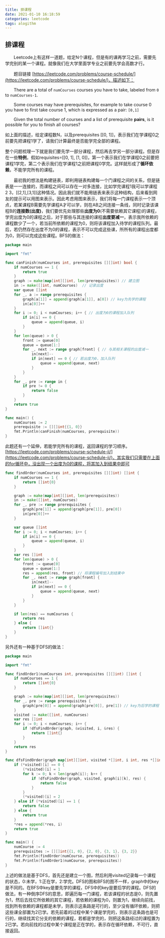 ```yaml
---
title: 排课程
date: 2021-01-10 16:18:59
categories: leetcode
tags: alogithm
---
```


## 排课程

&emsp;&emsp;Leetcode上有这样一道题，给定N个课程，但是有的课再学习之前，需要先学完别的某一个课程。就像我们在大学里面学专业之前要先学会高数才行。

&emsp;&emsp;题目链接 [https://leetcode.com/problems/course-schedule/](https://leetcode.com/problems/course-schedule/)，描述如下：

&emsp;&emsp;There are a total of `numCourses` courses you have to take, labeled from `0` to `numCourses-1`.

<!--more-->

&emsp;&emsp;Some courses may have prerequisites, for example to take course 0 you have to first take course 1, which is expressed as a pair: `[0,1]`

&emsp;&emsp;Given the total number of courses and a list of prerequisite **pairs**, is it possible for you to finish all courses?

如上面的描述，给定课程数N，以及prerequisites [[0, 1]]，表示我们在学课程0之前要先把课程1学了，请我们计算最终是否能学完全部的课程。

整个问题梳理一下就是我们要先学一部分课程，然后再去学另一部分课程。但是存在一些**特例**，假如requisites=[[0, 1], [1, 0]]，第一个表示我们在学课程0之前要把课程1学完，第二个表示我们在学课程1之前把课程0学完。这样就形成了**循环依赖**，不能学完所有的课程。

&emsp;&emsp;最初我的想法是构建链表，即利用链表构建每一个门课程之间的关系，但是链表是一一连接的，而课程之间可以存在一对多连接，比如学完课程1我可以学课程2 3，[[2,1],[3,1]]这种情况。因此我们就不能用链表来表示这种结构，后来看到网友的提示可以用图来表示。因此考虑用图来表示，我们将每一门课程表示一个顶点，若某课程B需要先学课程A才可以学，则在AB之间连接一条线，同时记录该课程B的**连接数(出度)**，我们要优先处理那些**出度为0**(不需要依赖其它课程)的课程，学完出度为0的课程之后，对于那些与其连接的课程**出度要减一**，表示我所依赖的课程数少了一个，若当前所依赖的课程为0，则将该课程加入待学的课程队列。最后，若仍然存在出度不为0的课程，表示不可以完成这些课，所所有的课程出度都为0，则可以完成这些课程。BFS的做法：

```go
package main

import "fmt"

func canFinish(numCourses int, prerequisites [][]int) bool {
	if numCourses == 1 {
		return true
	}
	graph := make(map[int][]int, len(prerequisites)) // 建立图 
	in := make([]int, numCourses)  // 记录出度
	var queue []int
	for _, a := range prerequisites {
		graph[a[1]] = append(graph[a[1]], a[0]) // key为先学的课程
		in[a[0]]++
	}
	for i := 0; i < numCourses; i++ { // 出度为0的课程加入队列
		if in[i] == 0 {
			queue = append(queue, i)
		}
	}
	for len(queue) > 0 {
		front := queue[0]
		queue = queue[1:]
		for _, next := range graph[front] { // 与其相关课程的出度减一
			in[next]--
			if in[next] == 0 { // 若出度为0，加入队列
				queue = append(queue, next)
			}
		}
	}
	for _, pre := range in {
		if pre != 0 {
			return false
		}
	}
	return true
}

func main() {
	numCourses := 2
	prerequisite := [][]int{{1, 0}}
	fmt.Println(canFinish(numCourses, prerequisite))
}
```



此题还有一个延伸，若能学完所有的课程，返回课程的学习顺序。[https://leetcode.com/problems/course-schedule-ii/](https://leetcode.com/problems/course-schedule-ii/)，其实我们只需要在上面的for循环中，没出现一个出度为0的课程，将其加入到结果中即可

```go
func findOrder(numCourses int, prerequisites [][]int) []int {
	if numCourses == 1 {
		return []int{0}
	}

	graph := make(map[int][]int, len(prerequisites))
	in := make([]int, numCourses)
	for _, pre := range prerequisites {
		graph[pre[1]] = append(graph[pre[1]], pre[0])
		in[pre[0]]++
	}

	var queue []int
	for i := 0; i < numCourses; i++ {
		if in[i] == 0 {
			queue = append(queue, i)
		}
	}
	var res []int
	for len(queue) > 0 {
		front := queue[0]
		queue = queue[1:]
		res = append(res, front) // 将课程编号加入到结果中
		for _, next := range graph[front] {
			in[next]--
			if in[next] == 0 {
				queue = append(queue, next)
			}
		}
	}

	if len(res) == numCourses {
		return res
	} else {
		return []int{}
	}
}
```

另外还有一种基于DFS的做法：

```go
package main

import "fmt"

func findOrder1(numCourses int, prerequisites [][]int) []int {
	if numCourses == 1 {
		return []int{0}
	}

	graph := make(map[int][]int, len(prerequisites))
	for _, pre := range prerequisites {
		graph[pre[0]] = append(graph[pre[0]], pre[1]) // key为后学的课程
	}
	visited := make([]int, numCourses)
	var res []int
	for i := 0; i < numCourses; i++ {
		if !dfsFindOrder(graph, &visited, i, &res) {
			return []int{}
		}
	}
	return res
}

func dfsFindOrder(graph map[int][]int, visited *[]int, i int, res *[]int) bool {
	if (*visited)[i] == 0 {
		(*visited)[i] = 1
		for k := 0; k < len(graph[i]); k++ {
			if !dfsFindOrder(graph, visited, graph[i][k], res) {
				return false
			}
		}
		(*visited)[i] = 2
	} else if (*visited)[i] == 1 {
		return false
	} else {
		return true
	}
	*res = append(*res, i)
	return true
}

func main() {
	numCourse := 4
	prerequisites := [][]int{{1, 0}, {2, 0}, {3, 1}, {3, 2}}
	fmt.Println(findOrder(numCourse, prerequisites))
	fmt.Println(findOrder1(numCourse, prerequisites))
}

```

上述的做法是基于DFS，首先还是建立一个图，然后利用visited记录每一个课程的状态，0:未学，1:正在学，2:学完。DFS的图和BFS的图不一样，graph中的key是不同的。在BFS中key是要先学的课程，DFS中的key是要后学的课程。DFS的做法，有一种倒序DFS的意思，即遍历每一门课程，若该课程的状态是0，则先置为1，然后去找它所依赖的其它课程，若依赖的课程为0，则置为1，继续向前找，找到所有依赖的课程都是未学，则表示这条路是可行的，至少没有循环依赖，则把这些课全部置为2已学。若先前着的过程中某个课是学完的，则表示这条路也是可行的，继续找其它分支的依赖的课程，若都是学完的，则把这条路经过的课程置为2已学。若向前找的过程中某个课程是正在学的，表示存在循环依赖，不可行，直接返回。



